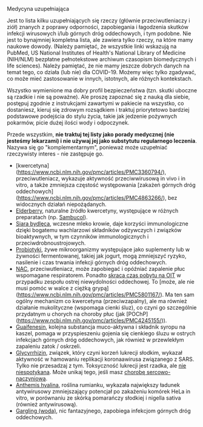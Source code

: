 Medycyna uzupełniająca

Jest to lista kilku uzupełniających się rzeczy (głównie przeciwutleniaczy i ziół) znanych z poprawy odporności, zapobiegania i łagodzenia skutków infekcji wirusowych i/lub górnych dróg oddechowych, i tym podobne. Nie jest to bynajmniej kompletna lista, ale zawiera tylko rzeczy, na które mamy naukowe dowody. (Należy pamiętać, że wszystkie linki wskazują na PubMed, US National Institutes of Health's National Library of Medicine (NIH/NLM) bezpłatne pełnotekstowe archiwum czasopism biomedycznych i life sciences). Należy pamiętać, że nie mamy jeszcze dobrych danych na temat tego, co działa (lub nie) dla COVID-19. Możemy więc tylko zgadywać, co może mieć zastosowanie w innych, istotnych, ale różnych kontekstach. 

Wszystko wymienione ma dobry profil bezpieczeństwa (tzn. skutki uboczne są rzadkie i nie są poważne). Ale proszę zapoznać się z nauką dla siebie, postępuj zgodnie z instrukcjami zawartymi w pakiecie na wszystko, co dostaniesz, kieruj się zdrowym rozsądkiem i traktuj priorytetowo bardziej podstawowe podejścia do stylu życia, takie jak jedzenie pożywnych pokarmów, picie dużej ilości wody i odpoczynek.

Przede wszystkim, **nie traktuj tej listy jako porady medycznej (nie jesteśmy lekarzami) i nie używaj jej jako substytutu regularnego leczenia**. Nazywa się go "komplementarnym", ponieważ może uzupełniać rzeczywisty interes - nie zastępuje go. 

* [kwercetyna] (https://www.ncbi.nlm.nih.gov/pmc/articles/PMC3360794/), przeciwutleniacz, wykazuje aktywność przeciwwirusową in vivo i in vitro, a także zmniejsza częstość występowania [zakażeń górnych dróg oddechowych] (https://www.ncbi.nlm.nih.gov/pmc/articles/PMC4863266/), bez widocznych działań niepożądanych. 
* [Elderberry](https://www.ncbi.nlm.nih.gov/pmc/articles/PMC6124954/), naturalne źródło kwercetyny, występujące w różnych preparatach (np. [Sambucol](https://www.amazon.de/dp/B005039D78/ref=sr_1_8?keywords=sambucol&qid=1584023224&sr=8-8)).
* [Siara bydlęca](https://www.ncbi.nlm.nih.gov/pmc/articles/PMC6124954/), wczesne mleko krowie, daje korzyści immunologiczne dzięki bogatemu wachlarzowi składników odżywczych i związków bioaktywnych, w tym czynników immunologicznych i przeciwdrobnoustrojowych.
* [Probiotyki](https://www.ncbi.nlm.nih.gov/pmc/articles/PMC6124954/), żywe mikroorganizmy występujące jako suplementy lub w żywności fermentowanej, takiej jak jogurt, mogą zmniejszyć ryzyko, nasilenie i czas trwania infekcji górnych dróg oddechowych. 
* [NAC](https://www.ncbi.nlm.nih.gov/pmc/articles/PMC5937299/), przeciwutleniacz, może zapobiegać i opóźniać zapalenie płuc wspomagane respiratorem. Ponadto [skraca czas pobytu na OIT](https://www.ncbi.nlm.nih.gov/pmc/articles/PMC5590037/) w przypadku zespołu ostrej niewydolności oddechowej. To [może, ale nie musi pomóc w walce z ciężką grypą] (https://www.ncbi.nlm.nih.gov/pmc/articles/PMC5801167/). Ma ten sam ogólny mechanizm co kwercetyna (przeciwzapalny), ale ma również działanie mukolityczne (wspomaga cienki śluz), co czyni go szczególnie przydatnym u chorych na choroby płuc (jak [POChP] (https://www.ncbi.nlm.nih.gov/pmc/articles/PMC4245155/)). 
* [Guaifenesin](https://www.ncbi.nlm.nih.gov/pmc/articles/PMC5724298/), kolejna substancja muco-aktywna i składnik syropu na kaszel, pomaga w przyspieszeniu gojenia się cienkiego śluzu w ostrych infekcjach górnych dróg oddechowych, jak również w przewlekłym zapaleniu zatok / oskrzeli. 
* [Glycyrrhizin](https://www.ncbi.nlm.nih.gov/pubmed/12814717), związek, który czyni korzeń lukrecji słodkim, wykazał aktywność w hamowaniu replikacji koronaawirusa związanego z SARS. Tylko nie przesadzaj z tym. Toksyczność lukrecji jest rzadka, ale [nie niespotykana](https://emedicine.medscape.com/article/817578-clinical). Może unikaj tego, jeśli masz [chorobę sercowo-naczyniową](https://www.ncbi.nlm.nih.gov/pmc/articles/PMC6836258/). 
* [Anthemis hyalina](https://www.ncbi.nlm.nih.gov/pmc/articles/PMC3933739/), roślina rumianku, wykazała największy ładunek antywirusowy zmniejszający potencjał po zakażeniu komórek HeLa in vitro, w porównaniu ze skórką pomarańczy słodkiej i nigella sativa (również antywirusową). 
* [Gargling (woda)](https://www.ncbi.nlm.nih.gov/pubmed/16242593), nic fantazyjnego, zapobiega infekcjom górnych dróg oddechowych. 
